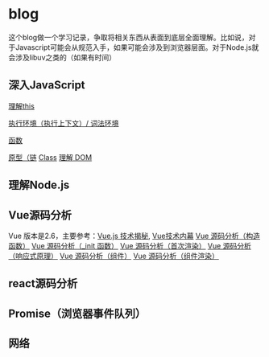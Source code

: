 # blog
这个blog做一个学习记录，争取将相关东西从表面到底层全面理解。比如说，对于Javascript可能会从规范入手，如果可能会涉及到浏览器层面。对于Node.js就会涉及libuv之类的（如果有时间）
## 深入JavaScript
  [理解this](https://github.com/yangdui/blog/issues/4)
  
  [执行环境（执行上下文）/ 词法环境](https://github.com/yangdui/blog/issues/5)
  
  [函数](https://github.com/yangdui/blog/issues/6)
  
  [原型（链](https://github.com/yangdui/blog/issues/9)
  [Class](https://github.com/yangdui/blog/issues/8)
  [理解 DOM](https://github.com/yangdui/blog/issues/10)
## 理解Node.js
  
## Vue源码分析
  Vue 版本是2.6，主要参考：[Vue.js 技术揭秘](https://ustbhuangyi.github.io/vue-analysis/), [Vue技术内幕](http://caibaojian.com/vue-design/art/1start-learn.html)
  [Vue 源码分析（构造函数）](https://github.com/yangdui/blog/issues/11)
  [Vue 源码分析（_init 函数）](https://github.com/yangdui/blog/issues/12)
  [Vue 源码分析（首次渲染）](https://github.com/yangdui/blog/issues/13)
  [Vue 源码分析（响应式原理）](https://github.com/yangdui/blog/issues/14)
  [Vue 源码分析（组件）](https://github.com/yangdui/blog/issues/15)
  [Vue 源码分析（组件渲染）](https://github.com/yangdui/blog/issues/16)
## react源码分析
## Promise（浏览器事件队列）
## 网络
